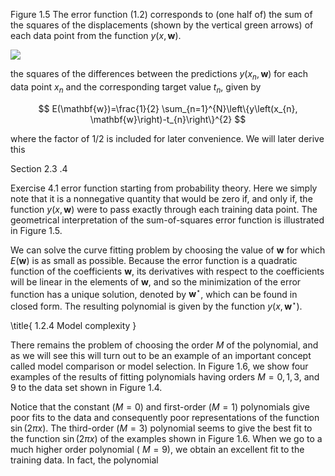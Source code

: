 Figure 1.5 The error function (1.2) corresponds to (one half of) the sum of the squares of the displacements (shown by the vertical green arrows) of each data point from the function $y(x, \mathbf{w})$.

![](https://cdn.mathpix.com/cropped/2024_05_18_17918633c30415faad8eg-1.jpg?height=599&width=772&top_left_y=223&top_left_x=877)

the squares of the differences between the predictions $y\left(x_{n}, \mathbf{w}\right)$ for each data point $x_{n}$ and the corresponding target value $t_{n}$, given by

$$
E(\mathbf{w})=\frac{1}{2} \sum_{n=1}^{N}\left\{y\left(x_{n}, \mathbf{w}\right)-t_{n}\right\}^{2}
$$

where the factor of $1 / 2$ is included for later convenience. We will later derive this

Section 2.3 .4

Exercise 4.1 error function starting from probability theory. Here we simply note that it is a nonnegative quantity that would be zero if, and only if, the function $y(x, \mathbf{w})$ were to pass exactly through each training data point. The geometrical interpretation of the sum-of-squares error function is illustrated in Figure 1.5.

We can solve the curve fitting problem by choosing the value of $\mathbf{w}$ for which $E(\mathbf{w})$ is as small as possible. Because the error function is a quadratic function of the coefficients $\mathbf{w}$, its derivatives with respect to the coefficients will be linear in the elements of $\mathbf{w}$, and so the minimization of the error function has a unique solution, denoted by $\mathbf{w}^{\star}$, which can be found in closed form. The resulting polynomial is given by the function $y\left(x, \mathbf{w}^{\star}\right)$.

\title{
1.2.4 Model complexity
}

There remains the problem of choosing the order $M$ of the polynomial, and as we will see this will turn out to be an example of an important concept called model comparison or model selection. In Figure 1.6, we show four examples of the results of fitting polynomials having orders $M=0,1,3$, and 9 to the data set shown in Figure 1.4.

Notice that the constant $(M=0)$ and first-order $(M=1)$ polynomials give poor fits to the data and consequently poor representations of the function $\sin (2 \pi x)$. The third-order $(M=3)$ polynomial seems to give the best fit to the function $\sin (2 \pi x)$ of the examples shown in Figure 1.6. When we go to a much higher order polynomial ( $M=9)$, we obtain an excellent fit to the training data. In fact, the polynomial